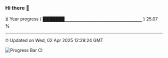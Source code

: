 ### Hi there 👋

⏳ Year progress { ███████▁▁▁▁▁▁▁▁▁▁▁▁▁▁▁▁▁▁▁▁▁▁▁ } 25.07 %

---

⏰ Updated on Wed, 02 Apr 2025 12:29:24 GMT

![Progress Bar CI](https://github.com/liununu/liununu/workflows/Progress%20Bar%20CI/badge.svg)
